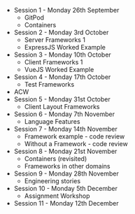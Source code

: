 

* Session 1 - Monday 26th September
    * GitPod
    * Containers
* Session 2 - Monday 3rd October
    * Server Frameworks 1
    * ExpressJS Worked Example
* Session 3 - Monday 10th October
    * Client Frameworks 1
    * VueJS Worked Example
* Session 4 - Monday 17th October
    * Test Frameworks
* ACW
* Session 5 - Monday 31st October
    * Client Layout Frameworks
* Session 6 - Monday 7th November
    * Language Features
* Session 7 - Monday 14th November
    * Framework example - code review
    * Without a Framework - code review
* Session 8 - Monday 21st November
    * Containers (revisited)
    * Frameworks in other domains
* Session 9 - Monday 28th November
    * Engineering stories
* Session 10 - Monday 5th December
    * Assignment Workshop
* Session 11 - Monday 12th December
